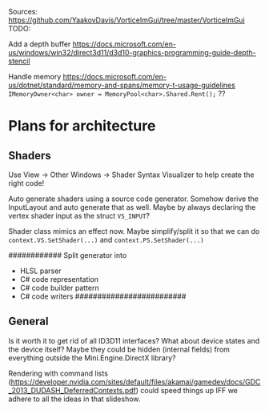 Sources: https://github.com/YaakovDavis/VorticeImGui/tree/master/VorticeImGui
TODO:

Add a depth buffer 
    https://docs.microsoft.com/en-us/windows/win32/direct3d11/d3d10-graphics-programming-guide-depth-stencil

Handle memory
    https://docs.microsoft.com/en-us/dotnet/standard/memory-and-spans/memory-t-usage-guidelines
    `IMemoryOwner<char> owner = MemoryPool<char>.Shared.Rent();` ?? 

# Plans for architecture

## Shaders
Use View -> Other Windows -> Shader Syntax Visualizer to help create the right code!


Auto generate shaders using a source code generator. Somehow derive the InputLayout and auto generate that as well. 
Maybe by always declaring the vertex shader input as the struct `VS_INPUT`?

Shader class mimics an effect now. Maybe simplify/split it so that we can do `context.VS.SetShader(...)` and `context.PS.SetShader(...)`


############
Split generator into
- HLSL parser
- C# code representation
- C# code builder pattern
- C# code writers
#########################


## General

Is it worth it to get rid of all ID3D11 interfaces? What about device states and the device itself?
Maybe they could be hidden (internal fields) from everything outside the Mini.Engine.DirectX library?

Rendering with command lists (https://developer.nvidia.com/sites/default/files/akamai/gamedev/docs/GDC_2013_DUDASH_DeferredContexts.pdf)
could speed things up IFF we adhere to all the ideas in that slideshow.